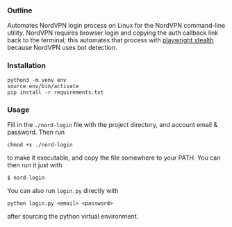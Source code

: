### Outline

Automates NordVPN login process on Linux for the NordVPN command-line utility. NordVPN requires browser login and copying the auth callback link back to the terminal; this automates that process with [playwright stealth](https://github.com/AtuboDad/playwright_stealth/) because NordVPN uses bot detection.

### Installation

```
python3 -m venv env
source env/bin/activate
pip install -r requirements.txt
```

### Usage

Fill in the `./nord-login` file with the project directory, and account email & password. Then run

```
chmod +x ./nord-login
```

to make it executable, and copy the file somewhere to your PATH. You can then run it just with

```
$ nord-login
```

You can also run `login.py` directly with

```
python login.py <email> <password>
```

after sourcing the python virtual environment.
